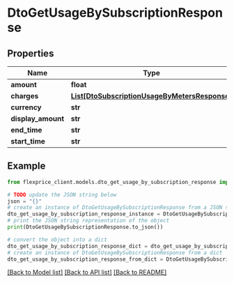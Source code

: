 # DtoGetUsageBySubscriptionResponse


## Properties

Name | Type | Description | Notes
------------ | ------------- | ------------- | -------------
**amount** | **float** |  | [optional] 
**charges** | [**List[DtoSubscriptionUsageByMetersResponse]**](DtoSubscriptionUsageByMetersResponse.md) |  | [optional] 
**currency** | **str** |  | [optional] 
**display_amount** | **str** |  | [optional] 
**end_time** | **str** |  | [optional] 
**start_time** | **str** |  | [optional] 

## Example

```python
from flexprice_client.models.dto_get_usage_by_subscription_response import DtoGetUsageBySubscriptionResponse

# TODO update the JSON string below
json = "{}"
# create an instance of DtoGetUsageBySubscriptionResponse from a JSON string
dto_get_usage_by_subscription_response_instance = DtoGetUsageBySubscriptionResponse.from_json(json)
# print the JSON string representation of the object
print(DtoGetUsageBySubscriptionResponse.to_json())

# convert the object into a dict
dto_get_usage_by_subscription_response_dict = dto_get_usage_by_subscription_response_instance.to_dict()
# create an instance of DtoGetUsageBySubscriptionResponse from a dict
dto_get_usage_by_subscription_response_from_dict = DtoGetUsageBySubscriptionResponse.from_dict(dto_get_usage_by_subscription_response_dict)
```
[[Back to Model list]](../README.md#documentation-for-models) [[Back to API list]](../README.md#documentation-for-api-endpoints) [[Back to README]](../README.md)


